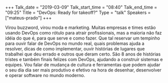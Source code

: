 +++
Talk_date = "2019-03-09"
Talk_start_time = "08:40"
Talk_end_time = "09:25"
Title = "DevOps: Ready for takeoff?"
Type = "talk"
Speakers = ["mateus-prado"]
+++

Virou buzzword, virou moda e marketing. Muitas empresas e times estão usando DevOps como rótulo para atrair profissionais, mas a maioria não faz idéia do que é, para que serve e como fazer. Que tal reservar um tempinho para ouvir falar de DevOps no mundo real, quais problemas ajuda a resolver, dicas de como implementar, ouvir histórias de lugares que trabalhei que deu errado e outros que deram certo. São 8 anos de histórias tristes e também finais felizes com DevOps, ajudando a construir sistemas e equipes. Vou falar de mudança de cultura e ferramentas que podem ajudar o seu dia dia ser mais produtivo e efetivo na hora de desenhar, desenvolver e operar software no mundo moderno.
